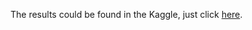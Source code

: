 The results could be found in the Kaggle, just click [here](https://www.kaggle.com/mcarujo/portugal-proprieties-rent-buy-and-vacation).
